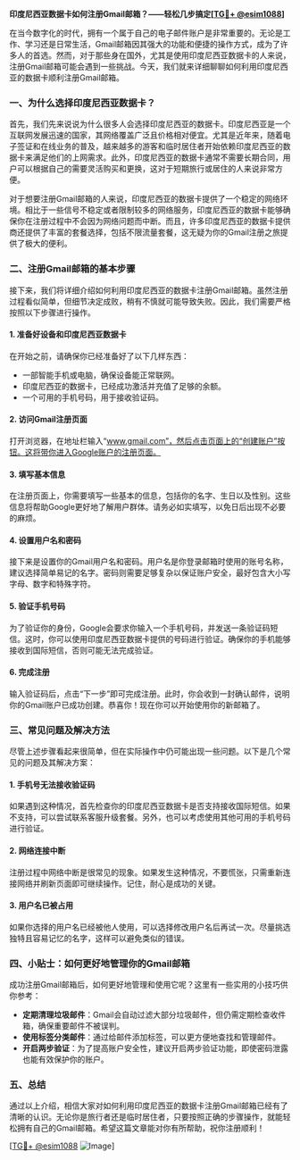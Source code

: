 **印度尼西亚数据卡如何注册Gmail邮箱？——轻松几步搞定[[TG💪+ @esim1088](https://t.me/s/esim1088)]**

在当今数字化的时代，拥有一个属于自己的电子邮件账户是非常重要的。无论是工作、学习还是日常生活，Gmail邮箱因其强大的功能和便捷的操作方式，成为了许多人的首选。然而，对于那些身在国外，尤其是使用印度尼西亚数据卡的人来说，注册Gmail邮箱可能会遇到一些挑战。今天，我们就来详细聊聊如何利用印度尼西亚的数据卡顺利注册Gmail邮箱。

### 一、为什么选择印度尼西亚数据卡？

首先，我们先来说说为什么很多人会选择印度尼西亚的数据卡。印度尼西亚是一个互联网发展迅速的国家，其网络覆盖广泛且价格相对便宜。尤其是近年来，随着电子签证和在线业务的普及，越来越多的游客和临时居住者开始依赖印度尼西亚的数据卡来满足他们的上网需求。此外，印度尼西亚的数据卡通常不需要长期合同，用户可以根据自己的需要灵活购买和更换，这对于短期旅行或居住的人来说非常方便。

对于想要注册Gmail邮箱的人来说，印度尼西亚的数据卡提供了一个稳定的网络环境。相比于一些信号不稳定或者限制较多的网络服务，印度尼西亚的数据卡能够确保你在注册过程中不会因为网络问题而中断。而且，许多印度尼西亚的数据卡提供商还提供了丰富的套餐选择，包括不限流量套餐，这无疑为你的Gmail注册之旅提供了极大的便利。

### 二、注册Gmail邮箱的基本步骤

接下来，我们将详细介绍如何利用印度尼西亚的数据卡注册Gmail邮箱。虽然注册过程看似简单，但细节决定成败，稍有不慎就可能导致失败。因此，我们需要严格按照以下步骤进行操作。

#### 1. 准备好设备和印度尼西亚数据卡

在开始之前，请确保你已经准备好了以下几样东西：
- 一部智能手机或电脑，确保设备能正常联网。
- 印度尼西亚的数据卡，已经成功激活并充值了足够的余额。
- 一个可用的手机号码，用于接收验证码。

#### 2. 访问Gmail注册页面

打开浏览器，在地址栏输入“www.gmail.com”，然后点击页面上的“创建账户”按钮。这将带你进入Google账户的注册页面。

#### 3. 填写基本信息

在注册页面上，你需要填写一些基本的信息，包括你的名字、生日以及性别。这些信息将帮助Google更好地了解用户群体。请务必如实填写，以免日后出现不必要的麻烦。

#### 4. 设置用户名和密码

接下来是设置你的Gmail用户名和密码。用户名是你登录邮箱时使用的账号名称，建议选择简单易记的名字。密码则需要足够复杂以保证账户安全，最好包含大小写字母、数字和特殊字符。

#### 5. 验证手机号码

为了验证你的身份，Google会要求你输入一个手机号码，并发送一条验证码短信。这时，你可以使用印度尼西亚数据卡提供的号码进行验证。确保你的手机能够接收到国际短信，否则可能无法完成验证。

#### 6. 完成注册

输入验证码后，点击“下一步”即可完成注册。此时，你会收到一封确认邮件，说明你的Gmail账户已成功创建。恭喜你！现在你可以开始使用你的新邮箱了。

### 三、常见问题及解决方法

尽管上述步骤看起来很简单，但在实际操作中仍可能出现一些问题。以下是几个常见的问题及其解决方案：

#### 1. 手机号无法接收验证码

如果遇到这种情况，首先检查你的印度尼西亚数据卡是否支持接收国际短信。如果不支持，可以尝试联系客服升级套餐。另外，也可以考虑使用其他可用的手机号码进行验证。

#### 2. 网络连接中断

注册过程中网络中断是很常见的现象。如果发生这种情况，不要慌张，只需重新连接网络并刷新页面即可继续操作。记住，耐心是成功的关键。

#### 3. 用户名已被占用

如果你选择的用户名已经被他人使用，可以选择修改用户名后再试一次。尽量挑选独特且容易记忆的名字，这样可以避免类似的错误。

### 四、小贴士：如何更好地管理你的Gmail邮箱

成功注册Gmail邮箱后，如何更好地管理和使用它呢？这里有一些实用的小技巧供你参考：

- **定期清理垃圾邮件**：Gmail会自动过滤大部分垃圾邮件，但仍需定期检查收件箱，确保重要邮件不被误判。
- **使用标签分类邮件**：通过给邮件添加标签，可以更方便地查找和管理邮件。
- **开启两步验证**：为了提高账户安全性，建议开启两步验证功能，即使密码泄露也能有效保护你的账户。

### 五、总结

通过以上介绍，相信大家对如何利用印度尼西亚的数据卡注册Gmail邮箱已经有了清晰的认识。无论你是旅行者还是临时居住者，只要按照正确的步骤操作，就能轻松拥有自己的Gmail邮箱。希望这篇文章能对你有所帮助，祝你注册顺利！

[[TG💪+ @esim1088](https://t.me/s/esim1088) ![Image](https://i.postimg.cc/4NQfJmqS/Snipaste-2025-05-13-00-14-12.png)]
